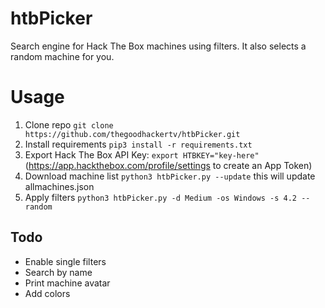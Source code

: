 # htbPicker
Search engine for Hack The Box machines using filters. It also selects a random machine for you.

# Usage

1. Clone repo `git clone https://github.com/thegoodhackertv/htbPicker.git`
2. Install requirements `pip3 install -r requirements.txt`
3. Export Hack The Box API Key: `export HTBKEY="key-here"` (https://app.hackthebox.com/profile/settings to create an App Token)
4. Download machine list `python3 htbPicker.py --update` this will update allmachines.json
5. Apply filters `python3 htbPicker.py -d Medium -os Windows -s 4.2 --random`


## Todo
- Enable single filters
- Search by name
- Print machine avatar
- Add colors
